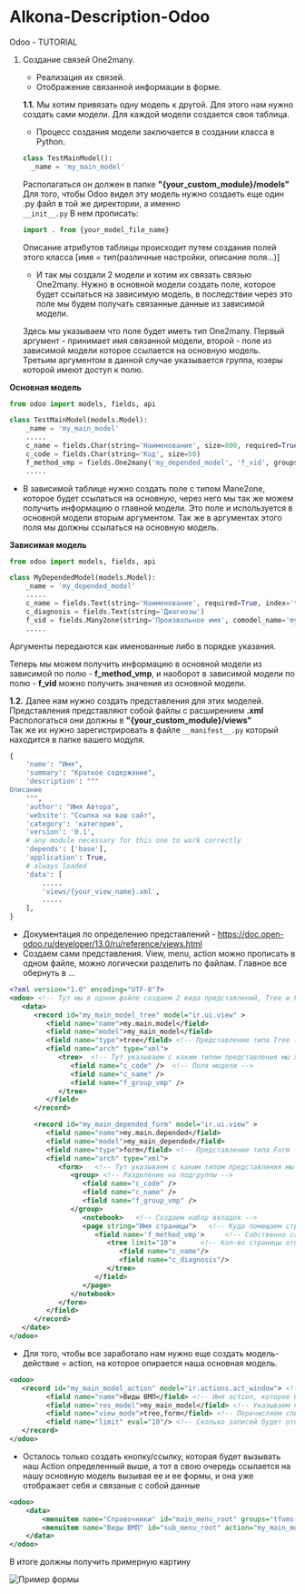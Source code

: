 # Alkona-Description-Odoo
Odoo - TUTORIAL
1. Создание связей One2many.
   - Реализация их связей.
   - Отображение связанной информации в форме.
        
   **1.1.** Мы хотим привязать одну модель к другой. Для этого нам нужно создать сами модели. Для каждой модели создается своя таблица.
     - Процесс создания модели заключается в создании класса в Python.
     ```python
     class TestMainModel():
       _name = 'my_main_model'
     ```   
     Располагаться он должен в папке **"{your_custom_module}/models"**    
        Для того, чтобы Odoo видел эту модель нужно создаеть еще один .py файл в той же директории, а именно   
       ```
       __init__.py
       ```
     В нем прописать:   
   ```python
   import . from {your_model_file_name}
   ```
     Описание атрибутов таблицы происходит путем создания полей этого класса [имя = тип(различные настройки, описание поля...)]
     
     - И так мы создали 2 модели и хотим их связать связью One2many.
     Нужно в основной модели создать поле, которое будет ссылаться на зависимую модель, в последствии через это поле мы будем получать связанные данные из зависимой модели.
 
    Здесь мы указываем что поле будет иметь тип One2many.     Первый аргумент - принимает имя связанной модели, второй - поле из зависимой модели которое ссылается на основную модель. Третьим аргументом в данной случае указывается группа, юзеры которой имеют доступ к полю.

**Основная модель**
```python
from odoo import models, fields, api

class TestMainModel(models.Model):
    _name = 'my_main_model'
    .....
    c_name = fields.Char(string='Наименование', size=800, required=True, index='trigram')
    c_code = fields.Char(string='Код', size=50)
    f_method_vmp = fields.One2many('my_depended_model', 'f_vid', groups='tfoms-base.group_tfoms_user')
    .....
```
  - В зависимой таблице нужно создать поле с типом Mane2one, которое будет ссылаться на основную, через него мы так же можем получить информацию о главной модели.
  Это поле и используется в основной модели вторым аргументом.
  Так же в аргументах этого поля мы должны ссылаться на основную модель.    

**Зависимая модель**
```python
from odoo import models, fields, api

class MyDependedModel(models.Model):
    _name = 'my_depended_model'
    .....
    c_name = fields.Text(string='Наименование', required=True, index='trigram')
    c_diagnosis = fields.Text(string='Диагнозы')
    f_vid = fields.Many2one(string='Произвольное имя', comodel_name='my_main_model', ondelete='restrict', index='btree')
    .....
```
Аргументы передаются как именованные либо в порядке указания.

Теперь мы можем получить информацию в основной модели из зависимой по полю - **f_method_vmp**, и наоборот в зависимой модели по полю - **f_vid** можно получить значения из основной модели.

**1.2.**  Далее нам нужно создать представления для этих моделей.
Представления представляют собой файлы с расширением **.xml**
Распологаться они должны в **"{your_custom_module}/views"**    
Так же их нужно зарегистрировать в файле ```__manifest__.py``` который находится в папке вашего модуля.

```python
{
    'name': "Имя",
    'summary': "Краткое содержание",
    'description': """
Описание
    """,
    'author': "Имя Автора",
    'website': "Ссылка на ваш сайт",
    'category': 'категория',
    'version': '0.1',
    # any module necessary for this one to work correctly
    'depends': ['base'],
    'application': True,
    # always loaded
    'data': [
        .....
        'views/{your_view_name}.xml',
        .....
    ],
}
```
- Документация по определению представлений - https://doc.open-odoo.ru/developer/13.0/ru/reference/views.html
- Создаем сами представления. View, menu, action можно прописать в одном файле, можно логически разделить по файлам. Главное все обернуть в <odoo>...</odoo>   
```xml
<?xml version="1.0" encoding="UTF-8"?>
<odoo> <!-- Тут мы в одном файле создаем 2 вида представлений, Tree и Form. -->
   <data>      
      <record id="my_main_model_tree" model="ir.ui.view" >  
         <field name="name">my.main.model</field>
         <field name="model">my_main_model</field>
         <field name="type">tree</field> <!-- Представление типа Tree -->
         <field name="arch" type="xml">
            <tree>  <!-- Тут указываем с каким типом представления мы хотим работать -->
               <field name="c_code" />  <!-- Поля модели -->
               <field name="c_name" />
               <field name="f_group_vmp" />                
            </tree>               
         </field>
      </record>

      <record id="my_main_depended_form" model="ir.ui.view" >  
         <field name="name">my.main.depended</field>
         <field name="model">my_main_depended</field>
         <field name="type">form</field> <!-- Представление типа Form -->
         <field name="arch" type="xml">
            <form>   <!-- Тут указываем с каким типом представления мы хотим работать -->            
               <group> <!-- Разделение на подгруппы -->
                  <field name="c_code" />
                  <field name="c_name" />
                  <field name="f_group_vmp" />
               </group> 
                  <notebook>   <!-- Создаем набор вкладок -->                
                  <page string="Имя страницы">   <!-- Куда помещаем страницу с именем, можно определить другие страницы ниже для расширения -->                  
                     <field name='f_method_vmp'>     <!-- Собственно само поле ссылка, предоставляющее данные из зависимой модели -->                 
                        <tree limit="10">      <!-- Кол-во страницы отображаемых в списке на одной странице -->
                           <field name="c_name"/>
                           <field name="c_diagnosis"/>
                        </tree>
                     </field>              
                  </page>
               </notebook>                                        
            </form>
         </field>
      </record>
   </date>
</odoo>
```
- Для того, чтобы все заработало нам нужно еще создать модель-действие = action, на которое опирается наша основная модель.
```xml
<odoo>
   <record id="my_main_model_action" model="ir.actions.act_window"> <!-- id - Произвольное имя, на него мы будем ссылаться вызывая этот Action, model - Выбираем системную модель, которая определяет ее действие  -->
         <field name="name">Виды ВМП</field> <!-- Имя action, которое будет мы видеть как ссылку -->
         <field name="res_model">my_main_model</field> <!-- Указываем нашу основную модель -->
         <field name="view_mode">tree,form</field> <!-- Перечисляем список форм отображения, Tree - List, Form - form -->
         <field name="limit" eval="10"/> <!-- Сколько записей будет отображаться на одной странице -->
   </record>
</odoo>
```
- Осталось только создать кнопку/ссылку, которая будет вызывать наш Action определенный выше, а тот в свою очередь ссылается на нашу основную модель вызывая ее и ее формы, и она уже отображает себя и связаные с собой данные
```xml
<odoo>
    <data>
        <menuitem name="Справочники" id="main_menu_root" groups="tfoms-base.group_tfoms_user" /> <!-- Наше основное меню/кнопка/ссылка, которое мы видим в UI. groups- группа юзеров которые видят это меню -->        
        <menuitem name="Виды ВМП" id="sub_menu_root" action="my_main_model_action" groups="tfoms-base.group_tfoms_user" parent="main_menu_root"/> <!-- Наше подменю кнопка/ссылка. Тут нужно указать наш Action определенный выше. Здесь она ссылкается на основную кнопку/ссылкую -->
    </data>
</odoo>

```
В итоге должны получить примерную картину

![Пример формы](https://github.com/max-yakovlev/Alkona-Description-Odoo/assets/165757267/69d39e52-f6e4-4e36-9e5f-87fe528b4966)
